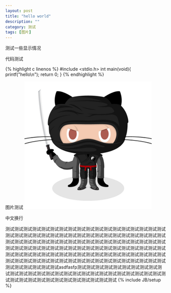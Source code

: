 ```yaml
---
layout: post
title: "hello world"
description: ""
category: 测试
tags: [图片]
---
```


测试一些显示情况

<!--more-->

代码测试

{% highlight c linenos %}
#include <stdio.h>
int
main(void){
    printf("hello\n");
    return 0;
}
{% endhighlight %}

图片测试
<img src="/picture/githubcat.jpg" alt="githubcat" title="章鱼猫" width="400" />

中文换行

测试测试测试测试测试测试测试测试测试测试测试测试测试测试测试测试测试测试测试测试测试测试测试测试测试测试测试测试测试测试测试测试测试测试测试测试测试测试测试测试测试测试测试测试测试测试测试测试测试测试测试测试测试测试测试测试测试测试测试测试测试测试测试测试测试测试测试测试测试测试测试测试测试测试测试测试测试测试测试测试测试测试测试测试测试测试测试测试测试测试测试测试测试测试测试测试测试测试测试测试测试测试测试测试测试测试测试测试测试测试测试测试测试测试asdfasfp测试测试测试测试测试测试测试测试测试测试测试测试测试测试测试测试测试测试测试测试测试测试测试测试测试测试测试测试测试测试测试测试测试测试测试测试测试测试测试测试
{% include JB/setup %}
